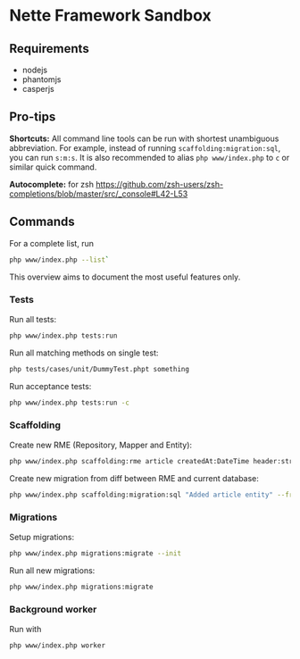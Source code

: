 Nette Framework Sandbox
=======================

## Requirements

- nodejs
- phantomjs
- casperjs

## Pro-tips

**Shortcuts:** All command line tools can be run with shortest unambiguous abbreviation. For example, instead of running
`scaffolding:migration:sql`, you can run `s:m:s`. It is also recommended to alias `php www/index.php` to `c`
or similar quick command.

**Autocomplete:** for zsh https://github.com/zsh-users/zsh-completions/blob/master/src/_console#L42-L53

## Commands

For a complete list, run
```sh
php www/index.php --list`
```
This overview aims to document the most useful features only.

### Tests

Run all tests:
```sh
php www/index.php tests:run
```

Run all matching methods on single test:
```sh
php tests/cases/unit/DummyTest.phpt something
```

Run acceptance tests:
```sh
php www/index.php tests:run -c
```

### Scaffolding

Create new RME (Repository, Mapper and Entity):
```sh
php www/index.php scaffolding:rme article createdAt:DateTime header:string text:string
```

Create new migration from diff between RME and current database:
```sh
php www/index.php scaffolding:migration:sql "Added article entity" --from-diff
```

### Migrations

Setup migrations:
```sh
php www/index.php migrations:migrate --init
```

Run all new migrations:
```sh
php www/index.php migrations:migrate
```

### Background worker

Run with
```sh
php www/index.php worker
```
